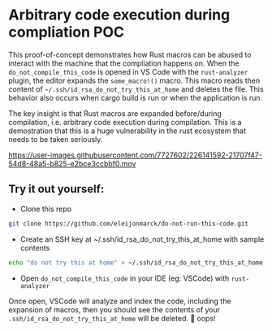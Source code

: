 # Arbitrary code execution during compliation POC
This proof-of-concept demonstrates how Rust macros can be abused to interact with the machine that the compliation happens on. When the `do_not_compile_this_code` is opened in VS Code with the `rust-analyzer` plugin, the editor expands the `some_macro!()` macro. This macro reads then content of `~/.ssh/id_rsa_do_not_try_this_at_home` and deletes the file. This behavior also occurs when cargo build is run or when the application is run.

The key insight is that Rust macros are expanded before/during compilation, i.e. arbitrary code execution during compilation. This is a demostration that this is a huge vulnerability in the rust ecosystem that needs to be taken seriously.

https://user-images.githubusercontent.com/7727602/226141592-21707f47-54d8-48a5-b825-e2bce3ccbbf0.mov

## Try it out yourself:
* Clone this repo
```bash
git clone https://github.com/eleijonmarck/do-not-run-this-code.git
```
- Create an SSH key at ~/.ssh/id_rsa_do_not_try_this_at_home with sample contents
```bash
echo "do not try this at home" > ~/.ssh/id_rsa_do_not_try_this_at_home
```
- Open `do_not_compile_this_code` in your IDE (eg: VSCode) with `rust-analyzer`

Once open, VSCode will analyze and index the code, including the expansion of macros, then you should see the contents of your `.ssh/id_rsa_do_not_try_this_at_home` will be deleted. 🤫 oops!
